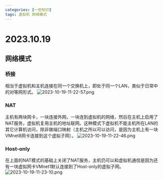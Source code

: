 ```yaml
---
categories: [一些知识]
tags: 虚拟机 网络模式
---
```

# 2023.10.19
## 网络模式
### 桥接
相当于虚拟机和主机连接在同一个交换机上，即处于同一个LAN，类似于日常中的对等网形式。
![2023-10-19-11-22-57.png](https://s2.loli.net/2023/10/19/9zcgjQq1ydXOnTU.png)
### NAT
主机有两块网卡，一块连接外网，一块连到虚拟机的网络，然后在主机上启用了NAT服务，虚拟机复用主机的地址联网。这种模式下虚拟机不能主机所在LAN的其它计算机访问，除非做端口映射（主机之所以可以访问，是因为主机上有一块VMnet8网卡连接到这个虚拟子网）。
![2023-10-19-11-22-46.png](https://s2.loli.net/2023/10/19/rmhnfIGbLZWpV4X.png)
### Host-only
在上面的NAT模式的基础上关闭了NAT服务，主机仍可以和虚拟机通信是因为还有一块虚拟网卡VMnet1默认连接到了Host-only的虚拟子网。
![2023-10-19-11-23-10.png](https://s2.loli.net/2023/10/19/OGytuEizkxc2YN8.png)